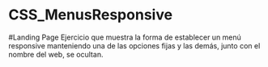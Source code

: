 # CSS_MenusResponsive
#Landing Page
Ejercicio que muestra la forma de establecer un menú responsive manteniendo una de las opciones fijas y las demás, junto con el nombre del web, se ocultan.
